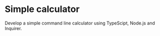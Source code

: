 # Simple calculator
Develop a simple command line calculator using TypeScipt, Node.js and Inquirer.

